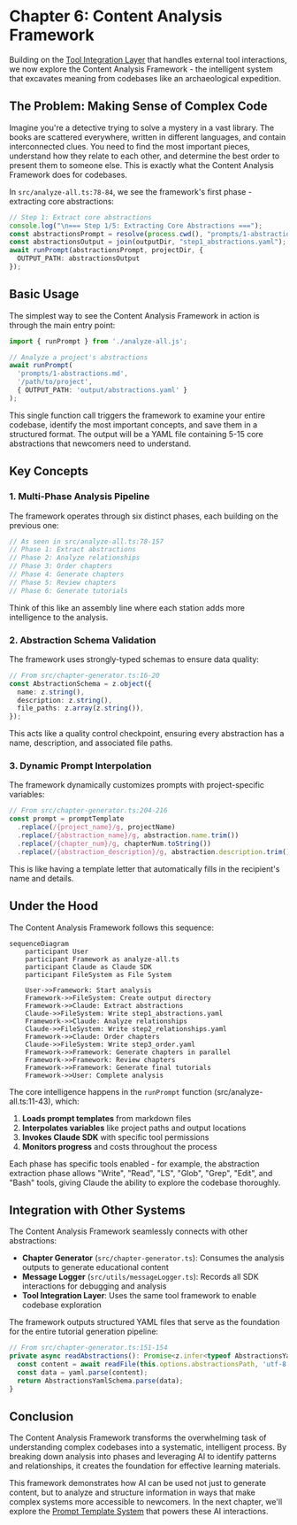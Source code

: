 # Chapter 6: Content Analysis Framework

Building on the [Tool Integration Layer](chapter-5.md) that handles external tool interactions, we now explore the Content Analysis Framework - the intelligent system that excavates meaning from codebases like an archaeological expedition.

## The Problem: Making Sense of Complex Code

Imagine you're a detective trying to solve a mystery in a vast library. The books are scattered everywhere, written in different languages, and contain interconnected clues. You need to find the most important pieces, understand how they relate to each other, and determine the best order to present them to someone else. This is exactly what the Content Analysis Framework does for codebases.

In `src/analyze-all.ts:78-84`, we see the framework's first phase - extracting core abstractions:

```typescript
// Step 1: Extract core abstractions
console.log("\n=== Step 1/5: Extracting Core Abstractions ===");
const abstractionsPrompt = resolve(process.cwd(), "prompts/1-abstractions.md");
const abstractionsOutput = join(outputDir, "step1_abstractions.yaml");
await runPrompt(abstractionsPrompt, projectDir, {
  OUTPUT_PATH: abstractionsOutput
});
```

## Basic Usage

The simplest way to see the Content Analysis Framework in action is through the main entry point:

```typescript
import { runPrompt } from './analyze-all.js';

// Analyze a project's abstractions
await runPrompt(
  'prompts/1-abstractions.md',
  '/path/to/project',
  { OUTPUT_PATH: 'output/abstractions.yaml' }
);
```

This single function call triggers the framework to examine your entire codebase, identify the most important concepts, and save them in a structured format. The output will be a YAML file containing 5-15 core abstractions that newcomers need to understand.

## Key Concepts

### 1. Multi-Phase Analysis Pipeline

The framework operates through six distinct phases, each building on the previous one:

```typescript
// As seen in src/analyze-all.ts:78-157
// Phase 1: Extract abstractions
// Phase 2: Analyze relationships  
// Phase 3: Order chapters
// Phase 4: Generate chapters
// Phase 5: Review chapters
// Phase 6: Generate tutorials
```

Think of this like an assembly line where each station adds more intelligence to the analysis.

### 2. Abstraction Schema Validation

The framework uses strongly-typed schemas to ensure data quality:

```typescript
// From src/chapter-generator.ts:16-20
const AbstractionSchema = z.object({
  name: z.string(),
  description: z.string(),
  file_paths: z.array(z.string()),
});
```

This acts like a quality control checkpoint, ensuring every abstraction has a name, description, and associated file paths.

### 3. Dynamic Prompt Interpolation

The framework dynamically customizes prompts with project-specific variables:

```typescript
// From src/chapter-generator.ts:204-216
const prompt = promptTemplate
  .replace(/{project_name}/g, projectName)
  .replace(/{abstraction_name}/g, abstraction.name.trim())
  .replace(/{chapter_num}/g, chapterNum.toString())
  .replace(/{abstraction_description}/g, abstraction.description.trim());
```

This is like having a template letter that automatically fills in the recipient's name and details.

## Under the Hood

The Content Analysis Framework follows this sequence:

```mermaid
sequenceDiagram
    participant User
    participant Framework as analyze-all.ts
    participant Claude as Claude SDK
    participant FileSystem as File System
    
    User->>Framework: Start analysis
    Framework->>FileSystem: Create output directory
    Framework->>Claude: Extract abstractions
    Claude->>FileSystem: Write step1_abstractions.yaml
    Framework->>Claude: Analyze relationships
    Claude->>FileSystem: Write step2_relationships.yaml
    Framework->>Claude: Order chapters
    Claude->>FileSystem: Write step3_order.yaml
    Framework->>Framework: Generate chapters in parallel
    Framework->>Framework: Review chapters
    Framework->>Framework: Generate final tutorials
    Framework->>User: Complete analysis
```

The core intelligence happens in the `runPrompt` function (src/analyze-all.ts:11-43), which:

1. **Loads prompt templates** from markdown files
2. **Interpolates variables** like project paths and output locations
3. **Invokes Claude SDK** with specific tool permissions
4. **Monitors progress** and costs throughout the process

Each phase has specific tools enabled - for example, the abstraction extraction phase allows "Write", "Read", "LS", "Glob", "Grep", "Edit", and "Bash" tools, giving Claude the ability to explore the codebase thoroughly.

## Integration with Other Systems

The Content Analysis Framework seamlessly connects with other abstractions:

- **Chapter Generator** (`src/chapter-generator.ts`): Consumes the analysis outputs to generate educational content
- **Message Logger** (`src/utils/messageLogger.ts`): Records all SDK interactions for debugging and analysis
- **Tool Integration Layer**: Uses the same tool framework to enable codebase exploration

The framework outputs structured YAML files that serve as the foundation for the entire tutorial generation pipeline:

```typescript
// From src/chapter-generator.ts:151-154
private async readAbstractions(): Promise<z.infer<typeof AbstractionsYamlSchema>> {
  const content = await readFile(this.options.abstractionsPath, 'utf-8');
  const data = yaml.parse(content);
  return AbstractionsYamlSchema.parse(data);
}
```

## Conclusion

The Content Analysis Framework transforms the overwhelming task of understanding complex codebases into a systematic, intelligent process. By breaking down analysis into phases and leveraging AI to identify patterns and relationships, it creates the foundation for effective learning materials.

This framework demonstrates how AI can be used not just to generate content, but to analyze and structure information in ways that make complex systems more accessible to newcomers. In the next chapter, we'll explore the [Prompt Template System](chapter-7.md) that powers these AI interactions.